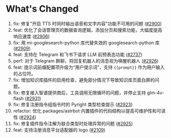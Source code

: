 # What's Changed

1. fix: 修复"开启 TTS 时同时输出语音和文字内容"功能不可用的问题 ([#2900](https://github.com/AstrBotDevs/AstrBot/issues/2900))
2. feat: 优化了会话管理页的数据查询逻辑，添加分页和搜索功能，大幅度提高响应速度 ([#2906](https://github.com/AstrBotDevs/AstrBot/issues/2906))
3. fix: 用 mi-googlesearch-python 库代替失效的 googlesearch-python 库 ([#2909](https://github.com/AstrBotDevs/AstrBot/issues/2909))
4. feat: 支持在 Telegram 和飞书下请求 LLM 前预表态功能 ([#2737](https://github.com/AstrBotDevs/AstrBot/issues/2737))
5. perf: 对于 Telegram 群聊，将回复机器人的消息视为唤醒机器人 ([#2926](https://github.com/AstrBotDevs/AstrBot/issues/2926))
6. feat: 提示词前缀配置项升级为“用户提示词”，支持 `{{prompt}}` 作为用户输入的占位符。
7. fix: 增加知识库插件的启用检查，避免部分情况下导致知识库页面白屏的问题。
8. fix: 修复接入智谱提供商后，工具调用无限循环的问题，并停止支持 glm-4v-flash ([#2931](https://github.com/AstrBotDevs/AstrBot/issues/2931))
9. fix: 修复注册指令组指令时的 Pyright 类型检查提示 ([#2923](https://github.com/AstrBotDevs/AstrBot/issues/2923))
10. refactor: 优化 packages/astrbot 内置插件的代码结构以提高可维护性和可读性 ([#2924](https://github.com/AstrBotDevs/AstrBot/issues/2924))
11. fix: 修复插件指令注解为联合类型时处理异常的问题 ([#2925](https://github.com/AstrBotDevs/AstrBot/issues/2925))
12. feat: 支持注册消息平台适配器的 logo ([#2109](https://github.com/AstrBotDevs/AstrBot/issues/2109))
